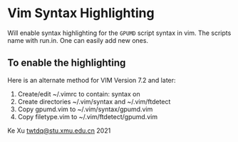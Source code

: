 # Vim Syntax Highlighting

Will enable syntax highlighting for the `GPUMD` script syntax in vim. The scripts name with run.in. One can easily add new ones.

## To enable the highlighting

Here is an alternate method for VIM Version 7.2 and later:

1. Create/edit ~/.vimrc to contain:
         syntax on
2. Create directories ~/.vim/syntax and ~/.vim/ftdetect
3. Copy gpumd.vim to ~/.vim/syntax/gpumd.vim
4. Copy filetype.vim to ~/.vim/ftdetect/gpumd.vim

Ke Xu <twtdq@stu.xmu.edu.cn> 2021
